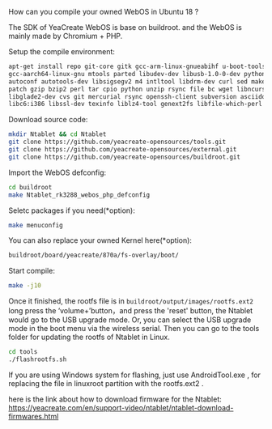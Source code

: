 How can you compile your owned WebOS in Ubuntu 18 ?

The SDK of YeaCreate WebOS is base on buildroot.
and the WebOS is mainly made by Chromium + PHP.

Setup the compile environment:
```bash
apt-get install repo git-core gitk gcc-arm-linux-gnueabihf u-boot-tools device-tree-compiler \
gcc-aarch64-linux-gnu mtools parted libudev-dev libusb-1.0-0-dev python-linaro-image-tools linaro-image-tools \
autoconf autotools-dev libsigsegv2 m4 intltool libdrm-dev curl sed make binutils build-essential gcc g++ bash \
patch gzip bzip2 perl tar cpio python unzip rsync file bc wget libncurses5 libqt4-dev libglib2.0-dev libgtk2.0-dev \
libglade2-dev cvs git mercurial rsync openssh-client subversion asciidoc w3m dblatex graphviz python-matplotlib \
libc6:i386 libssl-dev texinfo liblz4-tool genext2fs libfile-which-perl libmpc3 cmake tree pkg-config repo
```

Download source code:
```bash
mkdir Ntablet && cd Ntablet
git clone https://github.com/yeacreate-opensources/tools.git
git clone https://github.com/yeacreate-opensources/external.git
git clone https://github.com/yeacreate-opensources/buildroot.git
```

Import the WebOS defconfig:
```bash
cd buildroot
make Ntablet_rk3288_webos_php_defconfig
```

Seletc packages if you need(*option):
```bash
make menuconfig
```

You can also replace your owned Kernel here(*option):
```txt
buildroot/board/yeacreate/870a/fs-overlay/boot/
```

Start compile:
```bash
make -j10
```

Once it finished, the rootfs file is in ```buildroot/output/images/rootfs.ext2```
long press the ‘volume+’button，and press the 'reset' button, the Ntablet would go to the USB upgrade mode.
Or, you can select the USB upgrade mode in the boot menu via the wireless serial.
Then you can go to the tools folder for updating the rootfs of Ntablet in Linux.
```bash
cd tools
./flashrootfs.sh
```

If you are using Windows system for flashing, just use AndroidTool.exe , for replacing the file in linuxroot partition with the rootfs.ext2 .


here is the link about how to download firmware for the Ntablet:
https://yeacreate.com/en/support-video/ntablet/ntablet-download-firmwares.html
